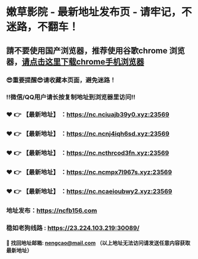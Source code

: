 # 嫩草影院 - 最新地址发布页 - 请牢记，不迷路，不翻车！

## 請不要使用国产浏览器，推荐使用谷歌chrome 浏览器，<a href = "https://www.google.cn/chrome/">请点击这里下载chrome手机浏览器</a>

### :sunglasses:重要提醒:sunglasses:请收藏本页面，避免迷路！
### ‼️微信/QQ用户请长按复制地址到浏览器里访问‼️

### :heart: :point_right: 【最新地址】 ：https://nc.nciuajb39y0.xyz:23569
### :heart: :point_right: 【最新地址】 ：https://nc.ncnj4iqh6sd.xyz:23569
### :heart: :point_right: 【最新地址】 ：https://nc.ncthrcod3fn.xyz:23569
### :heart: :point_right: 【最新地址】 ：https://nc.ncmpx7l967s.xyz:23569
### :heart: :point_right: 【最新地址】 ：https://nc.ncaeioubwy2.xyz:23569

### 地址发布：https://ncfb156.com
### 稳如老狗线路 : https://23.224.103.219:30089/

#### :e-mail: __找回地址邮箱: nengcao@mail.com （以上地址无法访问请发送任意内容获取最新地址）__
